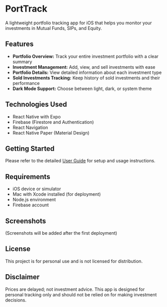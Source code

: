 # PortTrack

A lightweight portfolio tracking app for iOS that helps you monitor your investments in Mutual Funds, SIPs, and Equity.

## Features

- **Portfolio Overview:** Track your entire investment portfolio with a clear summary
- **Investment Management:** Add, view, and sell investments with ease
- **Portfolio Details:** View detailed information about each investment type
- **Sold Investments Tracking:** Keep history of sold investments and their performance
- **Dark Mode Support:** Choose between light, dark, or system theme

## Technologies Used

- React Native with Expo
- Firebase (Firestore and Authentication)
- React Navigation
- React Native Paper (Material Design)

## Getting Started

Please refer to the detailed [User Guide](./USER_GUIDE.md) for setup and usage instructions.

## Requirements

- iOS device or simulator
- Mac with Xcode installed (for deployment)
- Node.js environment
- Firebase account

## Screenshots

(Screenshots will be added after the first deployment)

## License

This project is for personal use and is not licensed for distribution.

## Disclaimer

Prices are delayed; not investment advice. This app is designed for personal tracking only and should not be relied on for making investment decisions.
